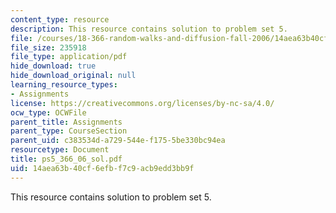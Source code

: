 ```yaml
---
content_type: resource
description: This resource contains solution to problem set 5.
file: /courses/18-366-random-walks-and-diffusion-fall-2006/14aea63b40cf6efbf7c9acb9edd3bb9f_ps5_366_06_sol.pdf
file_size: 235918
file_type: application/pdf
hide_download: true
hide_download_original: null
learning_resource_types:
- Assignments
license: https://creativecommons.org/licenses/by-nc-sa/4.0/
ocw_type: OCWFile
parent_title: Assignments
parent_type: CourseSection
parent_uid: c383534d-a729-544e-f175-5be330bc94ea
resourcetype: Document
title: ps5_366_06_sol.pdf
uid: 14aea63b-40cf-6efb-f7c9-acb9edd3bb9f
---
```

This resource contains solution to problem set 5.